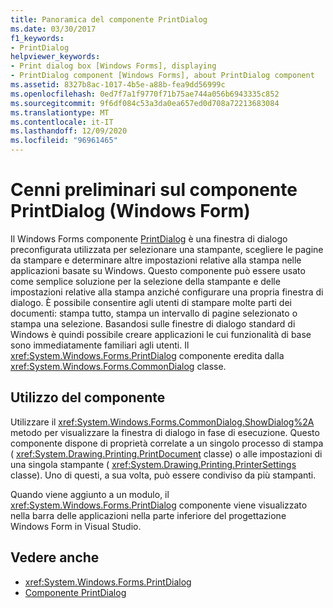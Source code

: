 ```yaml
---
title: Panoramica del componente PrintDialog
ms.date: 03/30/2017
f1_keywords:
- PrintDialog
helpviewer_keywords:
- Print dialog box [Windows Forms], displaying
- PrintDialog component [Windows Forms], about PrintDialog component
ms.assetid: 8327b8ac-1017-4b5e-a88b-fea9dd56999c
ms.openlocfilehash: 0ed7f7a1f9770f71b75ae744a056b6943335c852
ms.sourcegitcommit: 9f6df084c53a3da0ea657ed0d708a72213683084
ms.translationtype: MT
ms.contentlocale: it-IT
ms.lasthandoff: 12/09/2020
ms.locfileid: "96961465"
---
```

# <a name="printdialog-component-overview-windows-forms"></a>Cenni preliminari sul componente PrintDialog (Windows Form)

Il Windows Forms componente [PrintDialog](printdialog-component-windows-forms.md) è una finestra di dialogo preconfigurata utilizzata per selezionare una stampante, scegliere le pagine da stampare e determinare altre impostazioni relative alla stampa nelle applicazioni basate su Windows. Questo componente può essere usato come semplice soluzione per la selezione della stampante e delle impostazioni relative alla stampa anziché configurare una propria finestra di dialogo. È possibile consentire agli utenti di stampare molte parti dei documenti: stampa tutto, stampa un intervallo di pagine selezionato o stampa una selezione. Basandosi sulle finestre di dialogo standard di Windows è quindi possibile creare applicazioni le cui funzionalità di base sono immediatamente familiari agli utenti. Il <xref:System.Windows.Forms.PrintDialog> componente eredita dalla <xref:System.Windows.Forms.CommonDialog> classe.

## <a name="working-with-the-component"></a>Utilizzo del componente

Utilizzare il <xref:System.Windows.Forms.CommonDialog.ShowDialog%2A> metodo per visualizzare la finestra di dialogo in fase di esecuzione. Questo componente dispone di proprietà correlate a un singolo processo di stampa ( <xref:System.Drawing.Printing.PrintDocument> classe) o alle impostazioni di una singola stampante ( <xref:System.Drawing.Printing.PrinterSettings> classe). Uno di questi, a sua volta, può essere condiviso da più stampanti.

Quando viene aggiunto a un modulo, il <xref:System.Windows.Forms.PrintDialog> componente viene visualizzato nella barra delle applicazioni nella parte inferiore del progettazione Windows Form in Visual Studio.

## <a name="see-also"></a>Vedere anche

- <xref:System.Windows.Forms.PrintDialog>
- [Componente PrintDialog](printdialog-component-windows-forms.md)
